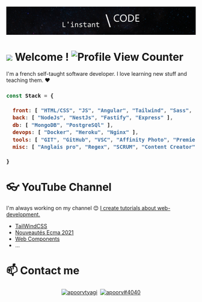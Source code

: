 ![Youtube Banner](https://github.com/Antoine-Flo/Antoine-Flo/blob/main/GH-banner.jpg?raw=true)

# <img target="https://www.youtube.com/channel/UCCG1e6RTMGyd0eVbQHRPASw/videos" src="https://media.giphy.com/media/hvRJCLFzcasrR4ia7z/giphy.gif" width="25px">  Welcome !  ![Profile View Counter](https://komarev.com/ghpvc/?username=Antoine-Flo) 

I'm a french self-taught software developer. I love learning new stuff and teaching them. ❤

<h3>

```js
const Stack = {
    
  front: [ "HTML/CSS", "JS", "Angular", "Tailwind", "Sass", "Web Components" ],
  back: [ "NodeJs", "NestJs", "Fastify", "Express" ],
  db: [ "MongoDB", "PostgreSQl" ],
  devops: [ "Docker", "Heroku", "Nginx" ],  
  tools: [ "GIT", "GitHub", "VSC", "Affinity Photo", "Premier Pro" ],
  misc: [ "Anglais pro", "Regex", "SCRUM", "Content Creator" ],
  
}
```
</h3>

# 👓 YouTube Channel
I'm always working on my channel 😊 [I create tutorials about web-development.](https://www.youtube.com/channel/UCCG1e6RTMGyd0eVbQHRPASw)

- [TailWindCSS](https://www.youtube.com/watch?v=2NT6VvfR9Hk)
- [Nouveautés Ecma 2021](https://www.youtube.com/watch?v=Ku9RK6bVbxc)
- [Web Components](https://www.youtube.com/watch?v=hyqHtblORDY)
- ...

# 📫 Contact me
<p align="center">
<a href="https://www.linkedin.com/in/antoine-flouzat/" target="blank"><img align="center" src="https://cdn.jsdelivr.net/npm/simple-icons@3.0.1/icons/linkedin.svg" alt="apoorvtyagi" height="30" width="30" /></a>&nbsp;
<a href="http://discord.com/users/rokuro#7892" target="blank"><img align="center" src="https://cdn.jsdelivr.net/npm/simple-icons@3.0.1/icons/discord.svg" alt="apoorv#4040" height="40" width="30" /></a>
</p>